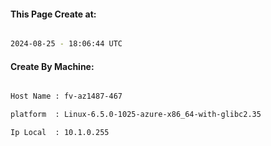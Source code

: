 
   
#### This Page Create at:

```bash

2024-08-25 - 18:06:44 UTC

```

#### Create By Machine:

```bash

Host Name : fv-az1487-467

platform  : Linux-6.5.0-1025-azure-x86_64-with-glibc2.35

Ip Local  : 10.1.0.255

```

